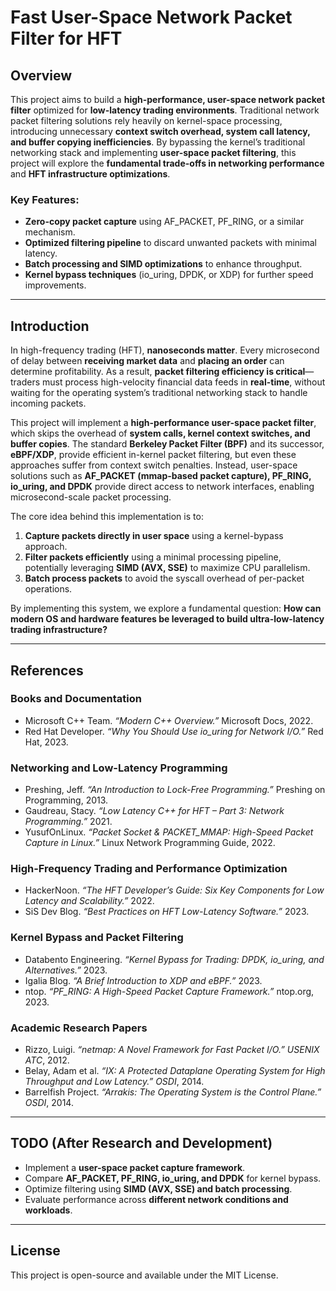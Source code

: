 # Fast User-Space Network Packet Filter for HFT

## Overview

This project aims to build a **high-performance, user-space network packet filter** optimized for **low-latency trading environments**. Traditional network packet filtering solutions rely heavily on kernel-space processing, introducing unnecessary **context switch overhead, system call latency, and buffer copying inefficiencies**. By bypassing the kernel’s traditional networking stack and implementing **user-space packet filtering**, this project will explore the **fundamental trade-offs in networking performance** and **HFT infrastructure optimizations**.

### Key Features:
- **Zero-copy packet capture** using AF_PACKET, PF_RING, or a similar mechanism.
- **Optimized filtering pipeline** to discard unwanted packets with minimal latency.
- **Batch processing and SIMD optimizations** to enhance throughput.
- **Kernel bypass techniques** (io_uring, DPDK, or XDP) for further speed improvements.

---

## Introduction

In high-frequency trading (HFT), **nanoseconds matter**. Every microsecond of delay between **receiving market data** and **placing an order** can determine profitability. As a result, **packet filtering efficiency is critical**—traders must process high-velocity financial data feeds in **real-time**, without waiting for the operating system’s traditional networking stack to handle incoming packets. 

This project will implement a **high-performance user-space packet filter**, which skips the overhead of **system calls, kernel context switches, and buffer copies**. The standard **Berkeley Packet Filter (BPF)** and its successor, **eBPF/XDP**, provide efficient in-kernel packet filtering, but even these approaches suffer from context switch penalties. Instead, user-space solutions such as **AF_PACKET (mmap-based packet capture), PF_RING, io_uring, and DPDK** provide direct access to network interfaces, enabling microsecond-scale packet processing.

The core idea behind this implementation is to:
1. **Capture packets directly in user space** using a kernel-bypass approach.
2. **Filter packets efficiently** using a minimal processing pipeline, potentially leveraging **SIMD (AVX, SSE)** to maximize CPU parallelism.
3. **Batch process packets** to avoid the syscall overhead of per-packet operations.

By implementing this system, we explore a fundamental question: **How can modern OS and hardware features be leveraged to build ultra-low-latency trading infrastructure?** 

---

## References

### **Books and Documentation**
- Microsoft C++ Team. *“Modern C++ Overview.”* Microsoft Docs, 2022.  
- Red Hat Developer. *“Why You Should Use io_uring for Network I/O.”* Red Hat, 2023.  

### **Networking and Low-Latency Programming**
- Preshing, Jeff. *“An Introduction to Lock-Free Programming.”* Preshing on Programming, 2013.  
- Gaudreau, Stacy. *“Low Latency C++ for HFT – Part 3: Network Programming.”* 2021.  
- YusufOnLinux. *“Packet Socket & PACKET_MMAP: High-Speed Packet Capture in Linux.”* Linux Network Programming Guide, 2022.  

### **High-Frequency Trading and Performance Optimization**
- HackerNoon. *“The HFT Developer’s Guide: Six Key Components for Low Latency and Scalability.”* 2022.  
- SiS Dev Blog. *“Best Practices on HFT Low-Latency Software.”* 2023.  

### **Kernel Bypass and Packet Filtering**
- Databento Engineering. *“Kernel Bypass for Trading: DPDK, io_uring, and Alternatives.”* 2023.  
- Igalia Blog. *“A Brief Introduction to XDP and eBPF.”* 2023.  
- ntop. *“PF_RING: A High-Speed Packet Capture Framework.”* ntop.org, 2023.  

### **Academic Research Papers**
- Rizzo, Luigi. *“netmap: A Novel Framework for Fast Packet I/O.”* *USENIX ATC*, 2012.  
- Belay, Adam et al. *“IX: A Protected Dataplane Operating System for High Throughput and Low Latency.”* *OSDI*, 2014.  
- Barrelfish Project. *“Arrakis: The Operating System is the Control Plane.”* *OSDI*, 2014.  

---

## TODO (After Research and Development)
- Implement a **user-space packet capture framework**.
- Compare **AF_PACKET, PF_RING, io_uring, and DPDK** for kernel bypass.
- Optimize filtering using **SIMD (AVX, SSE) and batch processing**.
- Evaluate performance across **different network conditions and workloads**.

---

## License
This project is open-source and available under the MIT License.

